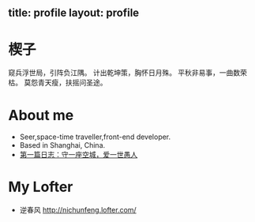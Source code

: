 title: profile
layout: profile
---

# 楔子
窥兵浮世局，引阵负江隅。
计出乾坤策，胸怀日月殊。
平秋非易事，一曲数荣枯。
莫怨青天瘦，扶摇问圣途。

# About me 
- Seer,space-time traveller,front-end developer.
- Based in Shanghai, China.
- [第一篇日志：守一座空城，爱一世愚人](/2015/06/27/hello-world/)


# My Lofter
- 逆春风 <http://nichunfeng.lofter.com/>
